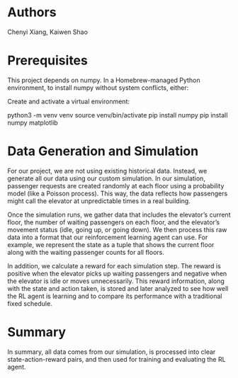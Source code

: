 # Authors
Chenyi Xiang, Kaiwen Shao


# Prerequisites

This project depends on numpy. In a Homebrew-managed Python environment, to install numpy without system conflicts, either:

Create and activate a virtual environment:

python3 -m venv venv
source venv/bin/activate
pip install numpy
pip install numpy matplotlib     


# Data Generation and Simulation

For our project, we are not using existing historical data. Instead, we generate all our data using our custom simulation. In our simulation, passenger requests are created randomly at each floor using a probability model (like a Poisson process). This way, the data reflects how passengers might call the elevator at unpredictable times in a real building.

Once the simulation runs, we gather data that includes the elevator’s current floor, the number of waiting passengers on each floor, and the elevator’s movement status (idle, going up, or going down). We then process this raw data into a format that our reinforcement learning agent can use. For example, we represent the state as a tuple that shows the current floor along with the waiting passenger counts for all floors.

In addition, we calculate a reward for each simulation step. The reward is positive when the elevator picks up waiting passengers and negative when the elevator is idle or moves unnecessarily. This reward information, along with the state and action taken, is stored and later analyzed to see how well the RL agent is learning and to compare its performance with a traditional fixed schedule.

# Summary

In summary, all data comes from our simulation, is processed into clear state-action-reward pairs, and then used for training and evaluating the RL agent.

